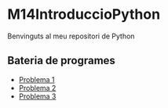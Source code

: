 # M14IntroduccioPython

Benvinguts al meu repositori de Python
## Bateria de programes

- [Problema 1](Bateria1.py)
- [Problema 2](Bateria2.py)
- [Problema 3](Bateria3.py)
